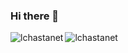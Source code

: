 ### Hi there 👋

<!--
**lchastanet/lchastanet** is a ✨ _special_ ✨ repository because its `README.md` (this file) appears on your GitHub profile.

Here are some ideas to get you started:

- 🔭 I’m currently working on ...
- 🌱 I’m currently learning ...
- 👯 I’m looking to collaborate on ...
- 🤔 I’m looking for help with ...
- 💬 Ask me about ...
- 📫 How to reach me: ...
- 😄 Pronouns: ...
- ⚡ Fun fact: ...
-->
<a><img align="left" src="https://github-readme-stats.vercel.app/api/top-langs/?username=lchastanet&layout=compact&hide=html,css&theme=tokyonight" alt="lchastanet" /></a>
<a><img align="center" src="https://github-readme-stats.vercel.app/api?username=lchastanet&show_icons=true&theme=tokyonight" alt="lchastanet" /></a>

